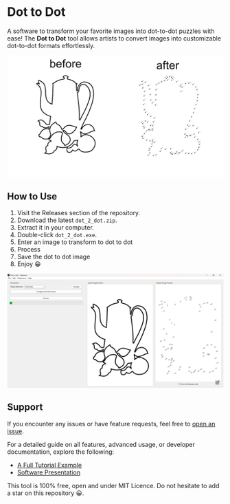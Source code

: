 # Dot to Dot

A software to transform your favorite images into dot-to-dot puzzles with ease! The **Dot to Dot** tool allows artists to convert images into customizable dot-to-dot formats effortlessly.

![Demo](documentations/test_demo.jpeg)

## How to Use

1. Visit the Releases section of the repository.
2. Download the latest `dot_2_dot.zip`.
3. Extract it in your computer.
4. Double-click `dot_2_dot.exe`.
5. Enter an image to transform to dot to dot
6. Process
7. Save the dot to dot image
8. Enjoy 😁

![](documentations/example_gui.jpeg)

## Support

If you encounter any issues or have feature requests, feel free to [open an issue](https://github.com/davidAlgis/pyDot2Dot/issues).

For a detailed guide on all features, advanced usage, or developer documentation, explore the following:

- [A Full Tutorial Example](./documentations/tutorial.md)
- [Software Presentation](./documentations/software.md)
<!-- - [Advanced Usage](./Advanced_Usage.md) -->
<!-- - [Developer Guide](./Developer.md) -->

This tool is 100% free, open and under MIT Licence. Do not hesitate to add a star on this repository 😀. 

